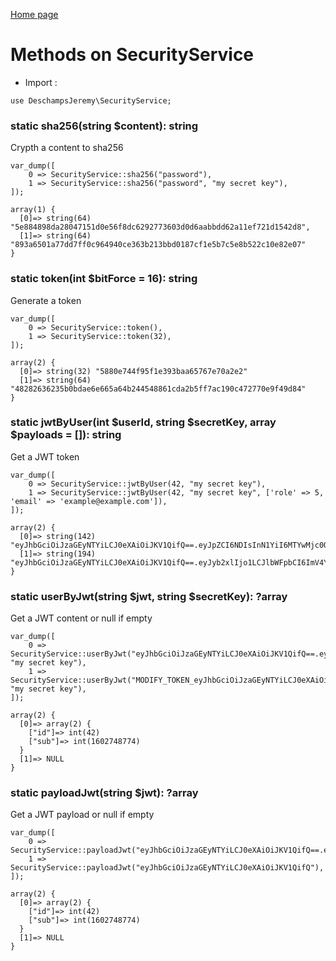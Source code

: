 [Home page](/wiki)
# Methods on SecurityService

- Import :
```
use DeschampsJeremy\SecurityService;
```

### static sha256(string $content): string
Crypth a content to sha256
```
var_dump([
    0 => SecurityService::sha256("password"),
    1 => SecurityService::sha256("password", "my secret key"),
]);

array(1) {
  [0]=> string(64) "5e884898da28047151d0e56f8dc6292773603d0d6aabbdd62a11ef721d1542d8",
  [1]=> string(64) "893a6501a77dd7ff0c964940ce363b213bbd0187cf1e5b7c5e8b522c10e82e07"
}
```

### static token(int $bitForce = 16): string
Generate a token
```
var_dump([
    0 => SecurityService::token(),
    1 => SecurityService::token(32),
]);

array(2) {
  [0]=> string(32) "5880e744f95f1e393baa65767e70a2e2"
  [1]=> string(64) "48282636235b0bdae6e665a64b244548861cda2b5ff7ac190c472770e9f49d84"
}
```

### static jwtByUser(int $userId, string $secretKey, array $payloads = []): string
Get a JWT token
```
var_dump([
    0 => SecurityService::jwtByUser(42, "my secret key"),
    1 => SecurityService::jwtByUser(42, "my secret key", ['role' => 5, 'email' => 'example@example.com']),
]);

array(2) { 
  [0]=> string(142) "eyJhbGciOiJzaGEyNTYiLCJ0eXAiOiJKV1QifQ==.eyJpZCI6NDIsInN1YiI6MTYwMjc0ODc3NH0=.d092e4f5b1b61815b91868d20dbd05e699dca737de58eaeaa2bf298b97e92266" 
  [1]=> string(194) "eyJhbGciOiJzaGEyNTYiLCJ0eXAiOiJKV1QifQ==.eyJyb2xlIjo1LCJlbWFpbCI6ImV4YW1wbGVAZXhhbXBsZS5jb20iLCJpZCI6NDIsInN1YiI6MTYwMjc0ODc3NH0=.6dd429121b7a95b21ada751b26834037b89583beabbb3f00df4d4367e9abed1a" 
}
```

### static userByJwt(string $jwt, string $secretKey): ?array
Get a JWT content or null if empty
```
var_dump([
    0 => SecurityService::userByJwt("eyJhbGciOiJzaGEyNTYiLCJ0eXAiOiJKV1QifQ==.eyJpZCI6NDIsInN1YiI6MTYwMjc0ODc3NH0=.d092e4f5b1b61815b91868d20dbd05e699dca737de58eaeaa2bf298b97e92266", "my secret key"),
    1 => SecurityService::userByJwt("MODIFY_TOKEN_eyJhbGciOiJzaGEyNTYiLCJ0eXAiOiJKV1QifQ==.eyJpZCI6NDIsInN1YiI6MTYwMjc0ODc3NH0=.d092e4f5b1b61815b91868d20dbd05e699dca737de58eaeaa2bf298b97e92266", "my secret key"),
]);

array(2) {
  [0]=> array(2) {
    ["id"]=> int(42)
    ["sub"]=> int(1602748774)
  }
  [1]=> NULL
}
```

### static payloadJwt(string $jwt): ?array
Get a JWT payload or null if empty
```
var_dump([
    0 => SecurityService::payloadJwt("eyJhbGciOiJzaGEyNTYiLCJ0eXAiOiJKV1QifQ==.eyJpZCI6NDIsInN1YiI6MTYwMjc0ODc3NH0=.d092e4f5b1b61815b91868d20dbd05e699dca737de58eaeaa2bf298b97e92266_MODIFY_TOKEN"),
    1 => SecurityService::payloadJwt("eyJhbGciOiJzaGEyNTYiLCJ0eXAiOiJKV1QifQ"),
]);

array(2) {
  [0]=> array(2) {
    ["id"]=> int(42)
    ["sub"]=> int(1602748774)
  }
  [1]=> NULL
}
```